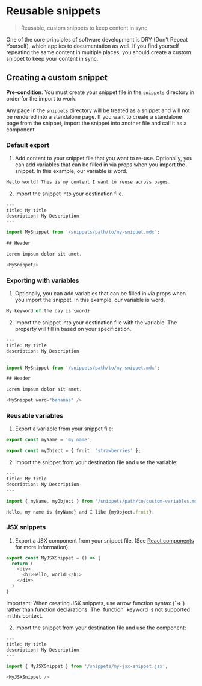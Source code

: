 # Reusable snippets

> Reusable, custom snippets to keep content in sync

One of the core principles of software development is DRY (Don't Repeat
Yourself), which applies to documentation as
well. If you find yourself repeating the same content in multiple places, you
should create a custom snippet to keep your content in sync.

## Creating a custom snippet

**Pre-condition**: You must create your snippet file in the `snippets` directory in order for the import to work.

Any page in the `snippets` directory will be treated as a snippet and will not
be rendered into a standalone page. If you want to create a standalone page
from the snippet, import the snippet into another file and call it as a
component.

### Default export

1. Add content to your snippet file that you want to re-use. Optionally, you can add variables that can be filled in via props
   when you import the snippet. In this example, our variable is word.

```typescript snippets/my-snippet.mdx
Hello world! This is my content I want to reuse across pages. 
```

2. Import the snippet into your destination file.

```typescript destination-file.mdx
---
title: My title
description: My Description
---

import MySnippet from '/snippets/path/to/my-snippet.mdx';

## Header

Lorem impsum dolor sit amet.

<MySnippet/>

```

### Exporting with variables

1. Optionally, you can add variables that can be filled in via props when you import the snippet. In this example, our variable is word.

```typescript snippets/my-snippet.mdx
My keyword of the day is {word}.
```

2. Import the snippet into your destination file with the variable. The property will fill in based on your specification.

```typescript destination-file.mdx
---
title: My title
description: My Description
---

import MySnippet from '/snippets/path/to/my-snippet.mdx';

## Header

Lorem impsum dolor sit amet.

<MySnippet word="bananas" />

```

### Reusable variables

1. Export a variable from your snippet file:

```typescript snippets/path/to/custom-variables.mdx
export const myName = 'my name';

export const myObject = { fruit: 'strawberries' };
```

2. Import the snippet from your destination file and use the variable:

```typescript destination-file.mdx
---
title: My title
description: My Description
---

import { myName, myObject } from '/snippets/path/to/custom-variables.mdx';

Hello, my name is {myName} and I like {myObject.fruit}.
```

### JSX snippets

1. Export a JSX component from your snippet file. (See [React components](/react-components) for more information):

```js icon=square-js snippets/my-jsx-snippet.jsx
export const MyJSXSnippet = () => {
  return (
    <div>
      <h1>Hello, world!</h1>
    </div>
  )
}
```

<Note>
  Important: When creating JSX snippets, use arrow function syntax (`=>`) rather than function declarations. The `function` keyword is not supported in this context.
</Note>

2. Import the snippet from your destination file and use the component:

```typescript destination-file.mdx
---
title: My title
description: My Description
---

import { MyJSXSnippet } from '/snippets/my-jsx-snippet.jsx';

<MyJSXSnippet />
```
